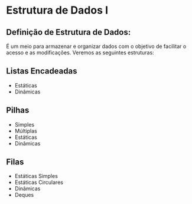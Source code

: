 # Estrutura de Dados I

## Definição de Estrutura de Dados: 
É um meio para armazenar e organizar dados com o objetivo de facilitar o
acesso e as modificações. Veremos as seguintes estruturas:

## Listas Encadeadas
- Estáticas
- Dinâmicas

## Pilhas
- Simples
- Múltiplas
- Estáticas
- Dinâmicas

## Filas
- Estáticas Simples
- Estáticas Circulares
- Dinâmicas
- Deques
